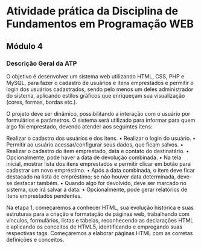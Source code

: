 # Atividade prática da Disciplina de Fundamentos em Programação WEB

## Módulo 4

### Descrição Geral da ATP

<p>
    O objetivo é desenvolver um sistema web utilizando HTML, CSS, PHP e MySQL, para fazer o cadastro
de usuários e itens emprestados e permitir o login dos usuários cadastrados, sendo pelo menos um
deles administrador do sistema, aplicando estilos gráficos que enriqueçam sua visualização (cores,
formas, bordas etc.).
</p>
<p>
O projeto deve ser dinâmico, possibilitando a interação com o usuário por
formulários e parâmetros. O sistema será utilizado para informar para quem algo foi emprestado, devendo atender aos seguintes
itens:
</p>

Realizar o cadastro dos usuários e dos itens.
• Realizar o login do usuário.
• Permitir ao usuário acessar/configurar seus dados, que ficam salvos.
• Realizar o cadastro do item emprestado, data e contato do destinatário.
• Opcionalmente, pode haver a data de devolução combinada.
• Na tela inicial, mostrar lista dos itens emprestados e permitir clicar em botão para cadastrar um novo empréstimo.
• Após a data combinada, o item deve ficar destacado na lista de empréstimo; se não houver data determinada, deve-se destacar também.
• Quando algo for devolvido, deve ser marcado no sistema, que irá salvar a data.
• Opcionalmente, pode gerar relatórios de itens emprestados pendentes.

<p>
Na etapa 1, começaremos a conhecer HTML, sua evolução histórica e suas estruturas para a criação e formatação de páginas web, trabalhando com vínculos, formulários, listas e tabelas, reconhecendo as declarações HTML e aplicando os conceitos de HTML5, identificando e empregando suas respectivas
tags. Começaremos a elaborar páginas HTML com as corretas definições e conceitos.
</p>
